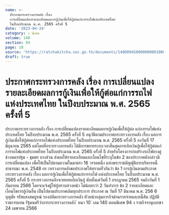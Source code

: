 ```yaml
---
name: >-
  ประกาศกระทรวงการคลัง เรื่อง
  การเปลี่ยนแปลงรายละเอียดผลการกู้เงินเพื่อให้กู้ต่อแก่การรถไฟแห่งประเทศไทย
  ในปีงบประมาณ พ.ศ. 2565 ครั้งที่ 5
date: '2023-04-24'
category: ง พิเศษ
volume: 140
section: 94
page: 10
source: 'https://ratchakitcha.soc.go.th/documents/140D094S0000000001000.pdf'
draft: true
---
```


# ประกาศกระทรวงการคลัง เรื่อง การเปลี่ยนแปลงรายละเอียดผลการกู้เงินเพื่อให้กู้ต่อแก่การรถไฟแห่งประเทศไทย ในปีงบประมาณ พ.ศ. 2565 ครั้งที่ 5

ประกาศกระทรวงการคลัง เรื่อง การเปลี่ยนแปลงรายละเอียดผลการกู้เงินเพื่อให้กู้ต่อ แก่การรถไฟแห่งประเทศไทย ในปีงบประมาณ พ.ศ. 2565 ครั้งที่ 5 อนุวัติตามประกาศกระทรวงการคลัง เรื่อง ผลการกู้เงินเพื่อให้กู้ต่อแก่การรถไฟแห่งประเทศไทย ในปีงบประมาณ พ.ศ. 2565 ครั้งที่ 5 ลงวันที่ 17 มิถุนายน 2565 แต่โดยที่กระทรวงการคลัง ได้มีการขยายระยะเวลาสิ้นสุดการเบิกเงินกู้เพื่อให้กู้ต่อแก่การรถไฟแห่งประเทศไทย ในปีงบประมาณ พ.ศ. 2565 ครั้งที่ 5 สำหรับโครงการก่อสร้างรถไฟทางคู่ ช่วงนครปฐม - ชุมพร บางส่วน ส่งผลให้รายละเอียดและเงื่อนไขที่ระบุในข้อ 2 ของประกาศดังกล่าวมีการเปลี่ยนแปลง เพื่อให้เป็นไปตามความในมาตรา 16 วรรคหนึ่ง แห่งพระราชบัญญัติการบริหารหนี้สาธารณะ พ.ศ. 2548 กร ะทรวงการคลังขอประกาศให้ทราบทั่วกันว่า ข้อ 1 การกู้เงินตามประกาศกระทรวงการคลัง เรื่อง ผลการกู้เงินเพื่อให้กู้ต่อแก่การรถไฟ แห่งประเทศไทย ในปีงบประมาณ พ.ศ. 2565 ครั้งที่ 5 กระทรวงการคลังจะทยอยเบิกเงินกู้ นับตั้งแต่วันที่ 1 กรกฎาคม 2565 จนถึงวันที่ 1 กันยายน 2566 โดยจะแจ้งผู้ให้กู้ทราบล่วงหน้า ไม่น้อยกว่า 2 วันทำการ ข้อ 2 รายละเอียดและเงื่อนไขการกู้เงินอื่น เป็นไปตามประกาศเดิมทุกประการ ประกาศ ณ วันที่ 17 มีนาคม พ.ศ. 256 6 บุญชัย จรัสแสงสมบูรณ์ รองปลัดกระทรวงการคลัง หัวหน้ากลุ่มภารกิจด้านรายจ่ายและหนี้สิน ปฏิบัติราชการแทน รัฐมนตรีว่าการกระทรวงการคลัง ้ หนา 10 ่ เลม 140 ตอนพิเศษ 94 ง ราชกิจจานุเบกษา 24 เมษายน 2566
